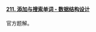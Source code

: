 #### [211. 添加与搜索单词 - 数据结构设计](https://leetcode.cn/problems/design-add-and-search-words-data-structure/)

官方题解。